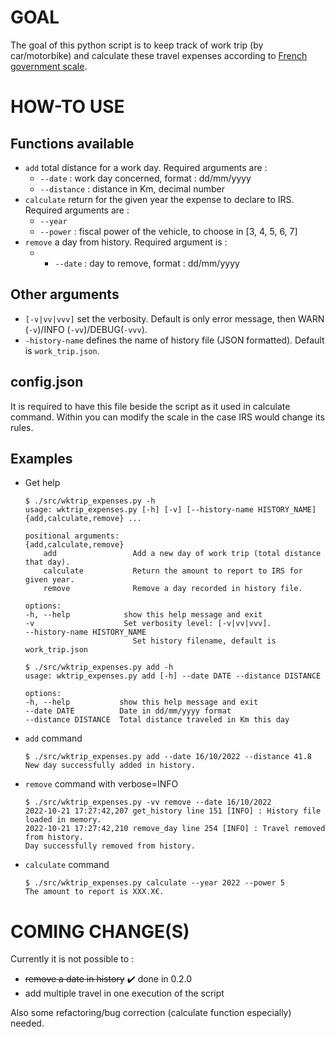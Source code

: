 # GOAL
The goal of this python script is to keep track of work trip (by car/motorbike) and calculate these travel expenses according to [French government scale](https://www.service-public.fr/particuliers/actualites/A14686).

# HOW-TO USE
## Functions available
- `add` total distance for a work day. Required arguments are :
    - `--date` : work day concerned, format : dd/mm/yyyy
    - `--distance` : distance in Km, decimal number
- `calculate` return for the given year the expense to declare to IRS. Required arguments are :
    - `--year`
    - `--power` : fiscal power of the vehicle, to choose in [3, 4, 5, 6, 7]
- `remove` a day from history. Required argument is :
    - - `--date` : day to remove, format : dd/mm/yyyy

## Other arguments
- `[-v|vv|vvv]` set the verbosity. Default is only error message, then WARN (`-v`)/INFO (`-vv`)/DEBUG(`-vvv`).
- `-history-name` defines the name of history file (JSON formatted). Default is `work_trip.json`.

## config.json
It is required to have this file beside the script as it used in calculate command. Within you can modify the scale in the case IRS would change its rules.

## Examples
- Get help
    ```console
    $ ./src/wktrip_expenses.py -h
    usage: wktrip_expenses.py [-h] [-v] [--history-name HISTORY_NAME] {add,calculate,remove} ...

    positional arguments:
    {add,calculate,remove}
        add                 Add a new day of work trip (total distance that day).
        calculate           Return the amount to report to IRS for given year.
        remove              Remove a day recorded in history file.

    options:
    -h, --help            show this help message and exit
    -v                    Set verbosity level: [-v|vv|vvv].
    --history-name HISTORY_NAME
                            Set history filename, default is work_trip.json

    $ ./src/wktrip_expenses.py add -h
    usage: wktrip_expenses.py add [-h] --date DATE --distance DISTANCE

    options:
    -h, --help           show this help message and exit
    --date DATE          Date in dd/mm/yyyy format
    --distance DISTANCE  Total distance traveled in Km this day
    ```
- `add` command
    ```console
    $ ./src/wktrip_expenses.py add --date 16/10/2022 --distance 41.8
    New day successfully added in history.
    ```
- `remove` command with verbose=INFO
    ```console
    $ ./src/wktrip_expenses.py -vv remove --date 16/10/2022
    2022-10-21 17:27:42,207 get_history line 151 [INFO] : History file loaded in memory.
    2022-10-21 17:27:42,210 remove_day line 254 [INFO] : Travel removed from history.
    Day successfully removed from history.
    ```
- `calculate` command
    ```console
    $ ./src/wktrip_expenses.py calculate --year 2022 --power 5
    The amount to report is XXX.X€.
    ```


# COMING CHANGE(S)
Currently it is not possible to :
- ~~remove a date in history~~ :heavy_check_mark: done in 0.2.0
- add multiple travel in one execution of the script

Also some refactoring/bug correction (calculate function especially) needed.